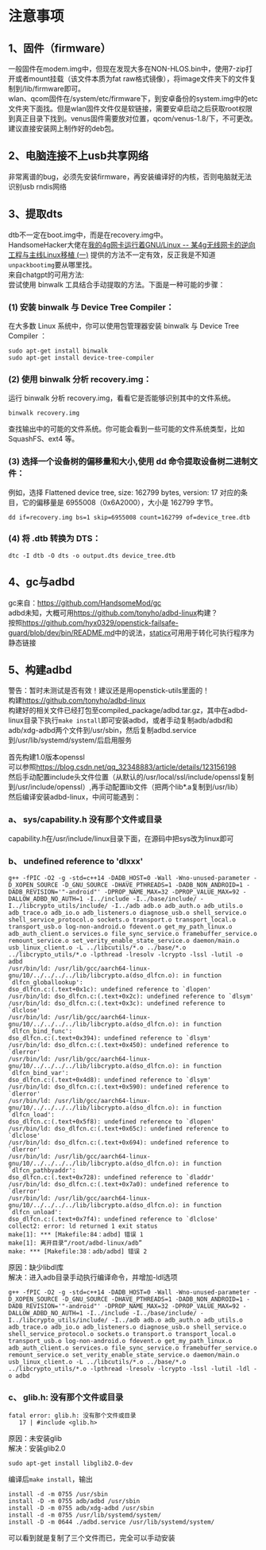 # 注意事项
## 1、固件（firmware）
一般固件在modem.img中，但现在发现大多在NON-HLOS.bin中，使用7-zip打开或者mount挂载（该文件本质为fat raw格式镜像），将image文件夹下的文件复制到/lib/firmware即可。  
wlan、qcom固件在/system/etc/firmware下，到安卓备份的system.img中的etc文件夹下面找。但是wlan固件文件仅是软链接，需要安卓启动之后获取root权限到真正目录下找到。venus固件需要放对位置，qcom/venus-1.8/下，不可更改。  
建议直接安装网上制作好的deb包。  

## 2、电脑连接不上usb共享网络
非常离谱的bug，必须先安装firmware，再安装编译好的内核，否则电脑就无法识别usb rndis网络

## 3、提取dts
dtb不一定在boot.img中，而是在recovery.img中。  
HandsomeHacker大佬在[我的4g网卡运行着GNU/Linux -- 某4g无线网卡的逆向工程与主线Linux移植 (一)](https://blog.csdn.net/github_38345754/article/details/121462292) 提供的方法不一定有效，反正我是不知道`unpackbootimg`要从哪里找。  
来自chatgpt的可用方法:  
尝试使用 binwalk 工具结合手动提取的方法。下面是一种可能的步骤：
### (1) 安装 binwalk 与 Device Tree Compiler：
在大多数 Linux 系统中，你可以使用包管理器安装 binwalk 与 Device Tree Compiler ：
```
sudo apt-get install binwalk
sudo apt-get install device-tree-compiler
```
### (2) 使用 binwalk 分析 recovery.img：
运行 binwalk 分析 recovery.img，看看它是否能够识别其中的文件系统。
```
binwalk recovery.img
```
查找输出中的可能的文件系统。你可能会看到一些可能的文件系统类型，比如 SquashFS、ext4 等。
### (3) 选择一个设备树的偏移量和大小,使用 dd 命令提取设备树二进制文件：
例如，选择 Flattened device tree, size: 162799 bytes, version: 17 对应的条目，它的偏移量是 6955008（0x6A2000），大小是 162799 字节。
```
dd if=recovery.img bs=1 skip=6955008 count=162799 of=device_tree.dtb
```
### (4) 将 .dtb 转换为 DTS：
```
dtc -I dtb -O dts -o output.dts device_tree.dtb
```

## 4、gc与adbd
gc来自：<https://github.com/HandsomeMod/gc>  
adbd未知，大概可用<https://github.com/tonyho/adbd-linux>构建？  
按照<https://github.com/hyx0329/openstick-failsafe-guard/blob/dev/bin/README.md>中的说法，[staticx](https://github.com/JonathonReinhart/staticx)可用用于转化可执行程序为静态链接

## 5、构建adbd
警告：暂时未测试是否有效！建议还是用openstick-utils里面的！  
构建<https://github.com/tonyho/adbd-linux>  
构建好的相关文件已经打包至compiled_package/adbd.tar.gz，其中在adbd-linux目录下执行`make install`即可安装adbd，或者手动复制adb/adbd和adb/xdg-adbd两个文件到/usr/sbin，然后复制adbd.service到/usr/lib/systemd/system/后启用服务  

首先构建1.0版本openssl   
可以参照<https://blog.csdn.net/qq_32348883/article/details/123156198>  
然后手动配置include头文件位置（从默认的/usr/local/ssl/include/openssl复制到/usr/include/openssl）,再手动配置lib文件（把两个lib*.a复制到/usr/lib）  
然后编译安装adbd-linux，中间可能遇到：
### a、 sys/capability.h 没有那个文件或目录
capability.h在/usr/include/linux目录下面，在源码中把sys改为linux即可
### b、 undefined reference to 'dlxxx'
```
g++ -fPIC -O2 -g -std=c++14 -DADB_HOST=0 -Wall -Wno-unused-parameter -D_XOPEN_SOURCE -D_GNU_SOURCE -DHAVE_PTHREADS=1 -DADB_NON_ANDROID=1 -DADB_REVISION='"-android"' -DPROP_NAME_MAX=32 -DPROP_VALUE_MAX=92 -DALLOW_ADBD_NO_AUTH=1 -I../include -I../base/include/ -I../libcrypto_utils/include/ -I../adb adb.o adb_auth.o adb_utils.o adb_trace.o adb_io.o adb_listeners.o diagnose_usb.o shell_service.o shell_service_protocol.o sockets.o transport.o transport_local.o transport_usb.o log-non-android.o fdevent.o get_my_path_linux.o adb_auth_client.o services.o file_sync_service.o framebuffer_service.o remount_service.o set_verity_enable_state_service.o daemon/main.o usb_linux_client.o -L ../libcutils/*.o ../base/*.o ../libcrypto_utils/*.o -lpthread -lresolv -lcrypto -lssl -lutil -o adbd
/usr/bin/ld: /usr/lib/gcc/aarch64-linux-gnu/10/../../../../lib/libcrypto.a(dso_dlfcn.o): in function `dlfcn_globallookup':
dso_dlfcn.c:(.text+0x1c): undefined reference to `dlopen'
/usr/bin/ld: dso_dlfcn.c:(.text+0x2c): undefined reference to `dlsym'
/usr/bin/ld: dso_dlfcn.c:(.text+0x3c): undefined reference to `dlclose'
/usr/bin/ld: /usr/lib/gcc/aarch64-linux-gnu/10/../../../../lib/libcrypto.a(dso_dlfcn.o): in function `dlfcn_bind_func':
dso_dlfcn.c:(.text+0x394): undefined reference to `dlsym'
/usr/bin/ld: dso_dlfcn.c:(.text+0x450): undefined reference to `dlerror'
/usr/bin/ld: /usr/lib/gcc/aarch64-linux-gnu/10/../../../../lib/libcrypto.a(dso_dlfcn.o): in function `dlfcn_bind_var':
dso_dlfcn.c:(.text+0x4d8): undefined reference to `dlsym'
/usr/bin/ld: dso_dlfcn.c:(.text+0x590): undefined reference to `dlerror'
/usr/bin/ld: /usr/lib/gcc/aarch64-linux-gnu/10/../../../../lib/libcrypto.a(dso_dlfcn.o): in function `dlfcn_load':
dso_dlfcn.c:(.text+0x5f8): undefined reference to `dlopen'
/usr/bin/ld: dso_dlfcn.c:(.text+0x65c): undefined reference to `dlclose'
/usr/bin/ld: dso_dlfcn.c:(.text+0x694): undefined reference to `dlerror'
/usr/bin/ld: /usr/lib/gcc/aarch64-linux-gnu/10/../../../../lib/libcrypto.a(dso_dlfcn.o): in function `dlfcn_pathbyaddr':
dso_dlfcn.c:(.text+0x728): undefined reference to `dladdr'
/usr/bin/ld: dso_dlfcn.c:(.text+0x7a0): undefined reference to `dlerror'
/usr/bin/ld: /usr/lib/gcc/aarch64-linux-gnu/10/../../../../lib/libcrypto.a(dso_dlfcn.o): in function `dlfcn_unload':
dso_dlfcn.c:(.text+0x7f4): undefined reference to `dlclose'
collect2: error: ld returned 1 exit status
make[1]: *** [Makefile:84：adbd] 错误 1
make[1]: 离开目录“/root/adbd-linux/adb”
make: *** [Makefile:38：adb/adbd] 错误 2
```
原因：缺少libdl库  
解决：进入adb目录手动执行编译命令，并增加-ldl选项   
```
g++ -fPIC -O2 -g -std=c++14 -DADB_HOST=0 -Wall -Wno-unused-parameter -D_XOPEN_SOURCE -D_GNU_SOURCE -DHAVE_PTHREADS=1 -DADB_NON_ANDROID=1 -DADB_REVISION='"-android"' -DPROP_NAME_MAX=32 -DPROP_VALUE_MAX=92 -DALLOW_ADBD_NO_AUTH=1 -I../include -I../base/include/ -I../libcrypto_utils/include/ -I../adb adb.o adb_auth.o adb_utils.o adb_trace.o adb_io.o adb_listeners.o diagnose_usb.o shell_service.o shell_service_protocol.o sockets.o transport.o transport_local.o transport_usb.o log-non-android.o fdevent.o get_my_path_linux.o adb_auth_client.o services.o file_sync_service.o framebuffer_service.o remount_service.o set_verity_enable_state_service.o daemon/main.o usb_linux_client.o -L ../libcutils/*.o ../base/*.o ../libcrypto_utils/*.o -lpthread -lresolv -lcrypto -lssl -lutil -ldl -o adbd
```
### c、 glib.h: 没有那个文件或目录
```
fatal error: glib.h: 没有那个文件或目录
   17 | #include <glib.h>
```
原因：未安装glib  
解决：安装glib2.0  
```
sudo apt-get install libglib2.0-dev
```

编译后`make install`，输出   
```
install -d -m 0755 /usr/sbin
install -D -m 0755 adb/adbd /usr/sbin
install -D -m 0755 adb/xdg-adbd /usr/sbin
install -d -m 0755 /usr/lib/systemd/system/
install -D -m 0644 ./adbd.service /usr/lib/systemd/system/
```
可以看到就是复制了三个文件而已，完全可以手动安装